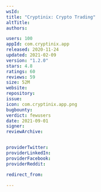 ```yaml
---
wsId: 
title: "Cryptinix: Crypto Trading"
altTitle: 
authors:

users: 100
appId: com.cryptinix.app
released: 2020-11-24
updated: 2021-02-09
version: "1.2.0"
stars: 4.8
ratings: 60
reviews: 59
size: 52M
website: 
repository: 
issue: 
icon: com.cryptinix.app.png
bugbounty: 
verdict: fewusers
date: 2021-09-01
signer: 
reviewArchive:


providerTwitter: 
providerLinkedIn: 
providerFacebook: 
providerReddit: 

redirect_from:

---
```



